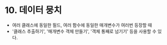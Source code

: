 # 10. 데이터 뭉치
- 여러 클래스에 동일한 필드, 여러 함수에 동일한 매개변수가 여러번 등장할 때
- '클래스 추출하기', '매개변수 객체 만들기', '객체 통째로 넘기기' 등을 사용할 수 있다.
